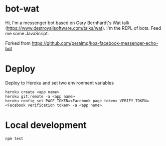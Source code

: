 # bot-wat
Hi, I'm a messenger bot based on Gary Bernhardt's Wat talk (https://www.destroyallsoftware.com/talks/wat). I'm the REPL of bots. Feed me some JavaScript.

Forked from https://github.com/peralmq/koa-facebook-messenger-echo-bot

# Deploy
Deploy to Heroku and set two environment variables
```
heroku create <app name>
heroku git:remote -a <app name>
heroku config set PAGE_TOKEN=<Facebook page token> VERIFY_TOKEN=<Facebook verification token> -a <app name>
```

# Local development
`npm test`
